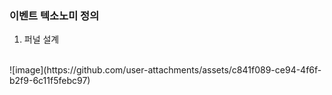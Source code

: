 ### 이벤트 텍소노미 정의
1. 퍼널 설계
<br>
![image](https://github.com/user-attachments/assets/c841f089-ce94-4f6f-b2f9-6c11f5febc97)
